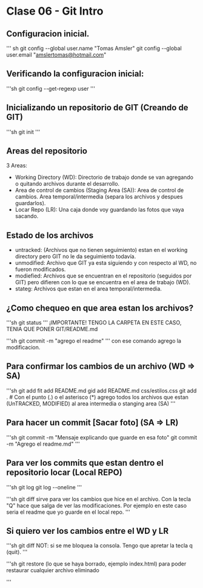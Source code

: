   # Clase 06 - Git Intro

## Configuracion inicial.
''' sh
git config --global user.name "Tomas Amsler"
git config --global user.email "amslertomas@hotmail.com"

## Verificando la configuracion inicial:

'''sh
git config --get-regexp user
'''

## Inicializando un repositorio de GIT (Creando de GIT)

'''sh
git init
'''
## Areas del repositorio

3 Areas:

* Working Directory (WD): Directorio de trabajo donde se van agregando o quitando archivos durante el desarrollo.
* Area de control de cambios (Staging Area (SA)): Area de control de cambios. Area temporal/intermedia (separa los archivos y despues guardarlos).
* Locar Repo (LR): Una caja donde voy guardando las fotos que vaya sacando.

## Estado de los archivos

* untracked: (Archivos que no tienen seguimiento) estan en el working directory pero GIT no le da seguimiento todavía.
* unmodified: Archivo que GIT ya esta siguiendo y con respecto al WD, no fueron modificados.
* modiefied: Archivos que se encuentran en el repositorio (seguidos por GIT) pero difieren con lo que se encuentra en el area de trabajo (WD).
* stateg: Archivos que estan en el area temporal/intermedia.

## ¿Como chequeo en que area estan los archivos?

'''sh
git status
'''
¡IMPORTANTE! TENGO LA CARPETA EN ESTE CASO, TENIA QUE PONER GIT/README.md 

'''sh
git commit -m "agrego el readme"
'''
con ese comando agrego la modificacion.

## Para confirmar los cambios de un archivo (WD => SA)

'''sh
git add <nombre-archivo>
fit add README.md
gid add README.md css/estilos.css
git add . # Con el punto (.) o el asterisco (*) agrego todos los archivos que estan (UnTRACKED, MODIFIED) al area intermedia o stanging area (SA)
'''

## Para hacer un commit [Sacar foto] (SA => LR)

'''sh
git commit -m "Mensaje explicando que guarde en esa foto"
git commit -m "Agrego el readme.md"
'''

## Para ver los commits que estan dentro el repositorio locar (Local REPO)

'''sh
git log
git log --oneline
'''

'''sh
git diff sirve para ver los cambios que hice en el archivo.
Con la tecla "Q" hace que salga de ver las modificaciones.
Por ejemplo en este caso seria el readme que yo guarde en el local repo.
'''

## Si quiero ver los cambios entre el WD y LR

'''sh
git diff
NOT: si se me bloquea la consola. Tengo que apretar la tecla q (quit).
'''

'''sh
git restore (lo que se haya borrado, ejemplo index.html)
para poder restaurar cualquier archivo eliminado

'''